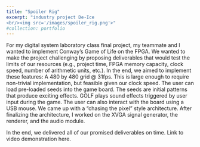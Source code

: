 ```yaml
---
title: "Spoiler Rig"
excerpt: "industry project De-Ice
<br/><img src='/images/spoiler_rig.png'>"
#collection: portfolio
---
```



For my digital system laboratory class final project, my teammate and I wanted to implement Conway’s Game of Life on the FPGA. We wanted to make the project challenging by proposing deliverables that would test the limits of our resources (e.g., project time, FPGA memory capacity, clock speed, number of arithmetic units, etc.). In the end, we aimed to implement these features:
A 480 by 480 grid @ 31fps. This is large enough to require non-trivial implementation, but feasible given our clock speed.
The user can load pre-loaded seeds into the game board. The seeds are initial patterns that produce exciting effects.
GOLF plays sound effects triggered by user input during the game.
The user can also interact with the board using a USB mouse.
We came up with a “chasing the pixel” style architecture. After finalizing the architecture, I worked on the XVGA signal generator,  the renderer, and the audio module.

In the end, we delivered all of our promised deliverables on time.
Link to video demonstration here.
